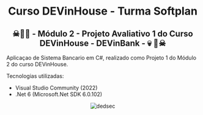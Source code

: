 <div align="center">
  <h1>Curso DEVinHouse - Turma Softplan</h1>
  <h2>&#9760;&#129327;&#128128; - Módulo 2 - Projeto Avaliativo 1 do Curso DEVinHouse - DEVinBank - &#128128;	&#129327;&#9760;</h2>
</div>
<div>
  <p>Aplicaçao de Sistema Bancario em C#, realizado como Projeto 1 do Módulo 2 do curso DEVinHouse.</p>
  
  <p>Tecnologias utilizadas: </p>
  <ul>
    <li>Visual Studio Community (2022)</li>
    <li>.Net 6 (Microsoft.Net SDK 6.0.102)</li>
  </ul>  
</div>
<div align="center">
  
  ![dedsec](https://user-images.githubusercontent.com/93289348/156792420-79eb37a3-4906-4ce1-9209-be72ec776ba8.gif)

</div>
